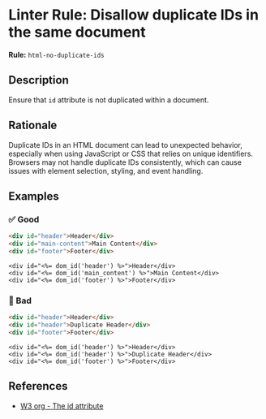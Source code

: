 # Linter Rule: Disallow duplicate IDs in the same document

**Rule:** `html-no-duplicate-ids`

## Description

Ensure that `id` attribute is not duplicated within a document.

## Rationale

Duplicate IDs in an HTML document can lead to unexpected behavior, especially when using JavaScript or CSS that relies on unique identifiers. Browsers may not handle duplicate IDs consistently, which can cause issues with element selection, styling, and event handling.

## Examples

### ✅ Good

```html
<div id="header">Header</div>
<div id="main-content">Main Content</div>
<div id="footer">Footer</div>
```

```erb
<div id="<%= dom_id('header') %>">Header</div>
<div id="<%= dom_id('main_content') %>">Main Content</div>
<div id="<%= dom_id('footer') %>">Footer</div>
```

### 🚫 Bad

```html
<div id="header">Header</div>
<div id="header">Duplicate Header</div>
<div id="footer">Footer</div>
```

```erb
<div id="<%= dom_id('header') %>">Header</div>
<div id="<%= dom_id('header') %>">Duplicate Header</div>
<div id="<%= dom_id('footer') %>">Footer</div>
```

## References
* [W3 org - The id attribute](https://www.w3.org/TR/2011/WD-html5-20110525/elements.html#the-id-attribute)

